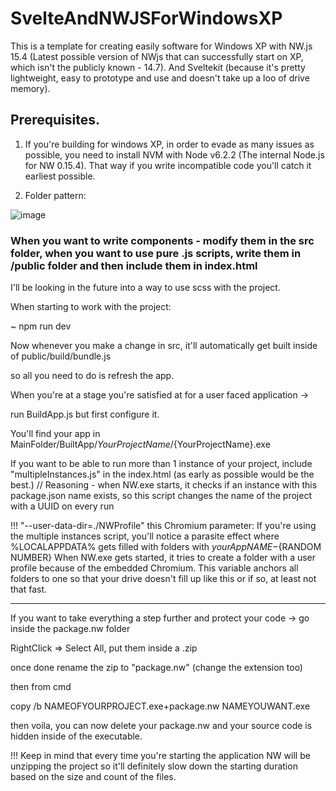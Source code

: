 # SvelteAndNWJSForWindowsXP
This is a template for creating easily software for Windows XP with NW.js 15.4 (Latest possible version of NWjs that can successfully start on XP, which isn't the publicly known - 14.7). And Sveltekit (because it's pretty lightweight, easy to prototype and use and doesn't take up a loo of drive memory).

## Prerequisites. 

1. If you're building for windows XP, in order to evade as many issues as possible, you need to install NVM with Node v6.2.2 
(The internal Node.js for NW 0.15.4). That way if you write incompatible code you'll catch it earliest possible.

2. Folder pattern: 

![image](https://github.com/user-attachments/assets/718e9736-2b23-4245-8b38-20e8c2fc4c19)


### When you want to write components - modify them in the src folder, when you want to use pure .js scripts, write them in /public folder and then include them in index.html

I'll be looking in the future into a way to use scss with the project.

When starting to work with the project:

~ npm run dev

Now whenever you make a change in src, it'll automatically get built inside of public/build/bundle.js

so all you need to do is refresh the app.

When you're at a stage you're satisfied at for a user faced application -> 

run BuildApp.js but first configure it.

You'll find your app in MainFolder/BuiltApp/${YourProjectName}/${YourProjectName}.exe

If you want to be able to run more than 1 instance of your project, include "multipleInstances.js" in the index.html (as early as possible would be the best.)
// Reasoning - when NW.exe starts, it checks if an instance with this package.json name exists, so this script changes the name of the project with a UUID on every run

!!! "--user-data-dir=./NWProfile" this Chromium parameter:
If you're using the multiple instances script, you'll notice a parasite effect where %LOCALAPPDATA% gets filled with folders with ${yourAppNAME}-${RANDOM NUMBER}
When NW.exe gets started, it tries to create a folder with a user profile because of the embedded Chromium. This variable anchors all folders to one so that your drive doesn't fill up like this or if so, at least not that fast.

-------------

If you want to take everything a step further and protect your code -> go inside the package.nw folder 

RightClick => Select All, put them inside a .zip

once done rename the zip to "package.nw" (change the extension too)

then from cmd 

copy /b NAMEOFYOURPROJECT.exe+package.nw NAMEYOUWANT.exe

then voila, you can now delete your package.nw and your source code is hidden inside of the executable.

!!! Keep in mind that every time you're starting the application NW will be unzipping the project so it'll definitely slow down the starting duration based on the size and count of the files.
